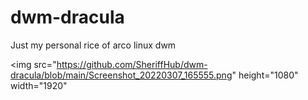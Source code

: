 # dwm-dracula

Just my personal rice of arco linux dwm 


<img src="https://github.com/SheriffHub/dwm-dracula/blob/main/Screenshot_20220307_165555.png" height="1080" width="1920"
